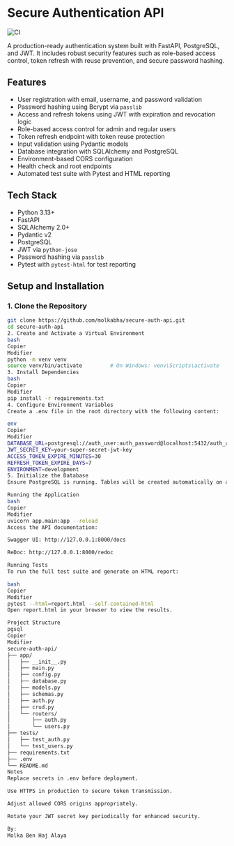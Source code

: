 # Secure Authentication API

![CI](https://github.com/molkabha/secure-auth-api/actions/workflows/tests.yml/badge.svg)

A production-ready authentication system built with FastAPI, PostgreSQL, and JWT. It includes robust security features such as role-based access control, token refresh with reuse prevention, and secure password hashing.

## Features

- User registration with email, username, and password validation
- Password hashing using Bcrypt via `passlib`
- Access and refresh tokens using JWT with expiration and revocation logic
- Role-based access control for admin and regular users
- Token refresh endpoint with token reuse protection
- Input validation using Pydantic models
- Database integration with SQLAlchemy and PostgreSQL
- Environment-based CORS configuration
- Health check and root endpoints
- Automated test suite with Pytest and HTML reporting

## Tech Stack

- Python 3.13+
- FastAPI
- SQLAlchemy 2.0+
- Pydantic v2
- PostgreSQL
- JWT via `python-jose`
- Password hashing via `passlib`
- Pytest with `pytest-html` for test reporting

## Setup and Installation

### 1. Clone the Repository

```bash
git clone https://github.com/molkabha/secure-auth-api.git
cd secure-auth-api
2. Create and Activate a Virtual Environment
bash
Copier
Modifier
python -m venv venv
source venv/bin/activate         # On Windows: venv\Scripts\activate
3. Install Dependencies
bash
Copier
Modifier
pip install -r requirements.txt
4. Configure Environment Variables
Create a .env file in the root directory with the following content:

env
Copier
Modifier
DATABASE_URL=postgresql://auth_user:auth_password@localhost:5432/auth_api_db
JWT_SECRET_KEY=your-super-secret-jwt-key
ACCESS_TOKEN_EXPIRE_MINUTES=30
REFRESH_TOKEN_EXPIRE_DAYS=7
ENVIRONMENT=development
5. Initialize the Database
Ensure PostgreSQL is running. Tables will be created automatically on application startup.

Running the Application
bash
Copier
Modifier
uvicorn app.main:app --reload
Access the API documentation:

Swagger UI: http://127.0.0.1:8000/docs

ReDoc: http://127.0.0.1:8000/redoc

Running Tests
To run the full test suite and generate an HTML report:

bash
Copier
Modifier
pytest --html=report.html --self-contained-html
Open report.html in your browser to view the results.

Project Structure
pgsql
Copier
Modifier
secure-auth-api/
├── app/
│   ├── __init__.py
│   ├── main.py
│   ├── config.py
│   ├── database.py
│   ├── models.py
│   ├── schemas.py
│   ├── auth.py
│   ├── crud.py
│   └── routers/
│       ├── auth.py
│       └── users.py
├── tests/
│   ├── test_auth.py
│   └── test_users.py
├── requirements.txt
├── .env
└── README.md
Notes
Replace secrets in .env before deployment.

Use HTTPS in production to secure token transmission.

Adjust allowed CORS origins appropriately.

Rotate your JWT secret key periodically for enhanced security.

By:
Molka Ben Haj Alaya
